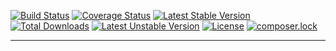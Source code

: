 [![Build Status](https://travis-ci.org/genial-framework/logger.svg?branch=master)](https://travis-ci.org/genial-framework/logger) [![Coverage Status](https://coveralls.io/repos/github/genial-framework/logger/badge.svg?branch=master)](https://coveralls.io/github/genial-framework/logger?branch=master) [![Latest Stable Version](https://poser.pugx.org/genial-framework/logger/v/stable)](https://packagist.org/packages/genial-framework/logger) [![Total Downloads](https://poser.pugx.org/genial-framework/logger/downloads)](https://packagist.org/packages/genial-framework/logger) [![Latest Unstable Version](https://poser.pugx.org/genial-framework/logger/v/unstable)](https://packagist.org/packages/genial-framework/logger) [![License](https://poser.pugx.org/genial-framework/logger/license)](https://packagist.org/packages/genial-framework/logger) [![composer.lock](https://poser.pugx.org/genial-framework/logger/composerlock)](https://packagist.org/packages/genial-framework/logger)

--------
